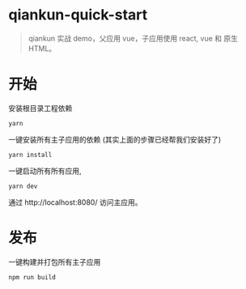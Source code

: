 # qiankun-quick-start

> qiankun 实战 demo，父应用 vue，子应用使用 react, vue 和 原生 HTML。

# 开始

安装根目录工程依赖

```
yarn
```

一键安装所有主子应用的依赖 (其实上面的步骤已经帮我们安装好了)

```
yarn install
```

一键启动所有所有应用,

```
yarn dev
```

通过 http://localhost:8080/ 访问主应用。

# 发布

一键构建并打包所有主子应用

```
npm run build
```
